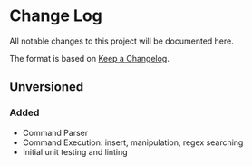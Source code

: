 # Change Log
All notable changes to this project will be documented here.

The format is based on [Keep a Changelog](http://keepachangelog.com/).

## Unversioned
### Added
- Command Parser
- Command Execution: insert, manipulation, regex searching
- Initial unit testing and linting
